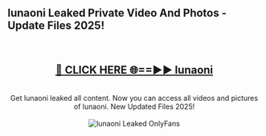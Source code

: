 <h2>lunaoni Leaked Private Video And Photos - Update Files 2025!</h2>
<br>
<div align="center">
<h2><a href="https://top-ai-tools.click/QrbHav" rel="nofollow">🔴 CLICK HERE 🌐==►► lunaoni</a></h2>
<br>
Get lunaoni leaked all content. Now you can access all videos and pictures of lunaoni. New Updated Files 2025!
<br>
<br>
<a href="https://top-ai-tools.click/QrbHav" rel="nofollow" data-target="animated-image.originalLink"><img src="https://i.ibb.co.com/WyWwxjT/player-gif2.gif" alt="lunaoni Leaked  OnlyFans" style="max-width: 100%; display: inline-block;" data-target="animated-image.originalImage"></a>
</div>
<br>
